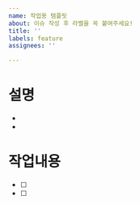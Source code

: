```yaml
---
name: 작업용 템플릿
about: 이슈 작성 후 라벨을 꼭 붙여주세요!
title: ''
labels: feature
assignees: ''

---
```


# 설명
- 
- 

# 작업내용
- [ ] 
- [ ]
